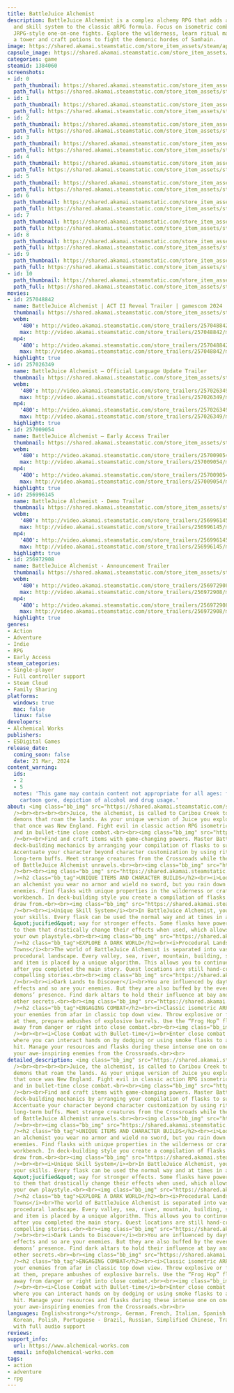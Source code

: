 ```yaml
---
title: BattleJuice Alchemist
description: BattleJuice Alchemist is a complex alchemy RPG that adds a unique item
  and skill system to the classic aRPG formula. Focus on isometric combat or opt for
  JRPG-style one-on-one fights. Explore the wilderness, learn ritual magic, build
  a tower and craft potions to fight the demonic hordes of Samhain.
image: https://shared.akamai.steamstatic.com/store_item_assets/steam/apps/1384060/header.jpg?t=1730975583
capsule_image: https://shared.akamai.steamstatic.com/store_item_assets/steam/apps/1384060/capsule_231x87.jpg?t=1730975583
categories: game
steamid: 1384060
screenshots:
- id: 0
  path_thumbnail: https://shared.akamai.steamstatic.com/store_item_assets/steam/apps/1384060/ss_376cda806c838e4ec5de091648b261caf5f36d7c.600x338.jpg?t=1730975583
  path_full: https://shared.akamai.steamstatic.com/store_item_assets/steam/apps/1384060/ss_376cda806c838e4ec5de091648b261caf5f36d7c.1920x1080.jpg?t=1730975583
- id: 1
  path_thumbnail: https://shared.akamai.steamstatic.com/store_item_assets/steam/apps/1384060/ss_6e397b849ee97acc8f689d92ad08ccfbcc00f8a3.600x338.jpg?t=1730975583
  path_full: https://shared.akamai.steamstatic.com/store_item_assets/steam/apps/1384060/ss_6e397b849ee97acc8f689d92ad08ccfbcc00f8a3.1920x1080.jpg?t=1730975583
- id: 2
  path_thumbnail: https://shared.akamai.steamstatic.com/store_item_assets/steam/apps/1384060/ss_6693445527d8bd867a1aafb1c8715e2b7ad257ad.600x338.jpg?t=1730975583
  path_full: https://shared.akamai.steamstatic.com/store_item_assets/steam/apps/1384060/ss_6693445527d8bd867a1aafb1c8715e2b7ad257ad.1920x1080.jpg?t=1730975583
- id: 3
  path_thumbnail: https://shared.akamai.steamstatic.com/store_item_assets/steam/apps/1384060/ss_7acbd64e022412e05d1b8d18469496e5b5ef76ca.600x338.jpg?t=1730975583
  path_full: https://shared.akamai.steamstatic.com/store_item_assets/steam/apps/1384060/ss_7acbd64e022412e05d1b8d18469496e5b5ef76ca.1920x1080.jpg?t=1730975583
- id: 4
  path_thumbnail: https://shared.akamai.steamstatic.com/store_item_assets/steam/apps/1384060/ss_9f3c8ebd917179a2dfdeabf32e874a567416f007.600x338.jpg?t=1730975583
  path_full: https://shared.akamai.steamstatic.com/store_item_assets/steam/apps/1384060/ss_9f3c8ebd917179a2dfdeabf32e874a567416f007.1920x1080.jpg?t=1730975583
- id: 5
  path_thumbnail: https://shared.akamai.steamstatic.com/store_item_assets/steam/apps/1384060/ss_6c0b5876a389cce06920300374476c2711844289.600x338.jpg?t=1730975583
  path_full: https://shared.akamai.steamstatic.com/store_item_assets/steam/apps/1384060/ss_6c0b5876a389cce06920300374476c2711844289.1920x1080.jpg?t=1730975583
- id: 6
  path_thumbnail: https://shared.akamai.steamstatic.com/store_item_assets/steam/apps/1384060/ss_b046f518bcd5ed2cc7df9151bec28bb0ebf432fe.600x338.jpg?t=1730975583
  path_full: https://shared.akamai.steamstatic.com/store_item_assets/steam/apps/1384060/ss_b046f518bcd5ed2cc7df9151bec28bb0ebf432fe.1920x1080.jpg?t=1730975583
- id: 7
  path_thumbnail: https://shared.akamai.steamstatic.com/store_item_assets/steam/apps/1384060/ss_6ff538476ec2122343a829a96defa05ccda139f3.600x338.jpg?t=1730975583
  path_full: https://shared.akamai.steamstatic.com/store_item_assets/steam/apps/1384060/ss_6ff538476ec2122343a829a96defa05ccda139f3.1920x1080.jpg?t=1730975583
- id: 8
  path_thumbnail: https://shared.akamai.steamstatic.com/store_item_assets/steam/apps/1384060/ss_5e1ec43d7325873ac7d1badadd6dc107488626a8.600x338.jpg?t=1730975583
  path_full: https://shared.akamai.steamstatic.com/store_item_assets/steam/apps/1384060/ss_5e1ec43d7325873ac7d1badadd6dc107488626a8.1920x1080.jpg?t=1730975583
- id: 9
  path_thumbnail: https://shared.akamai.steamstatic.com/store_item_assets/steam/apps/1384060/ss_9826790ecec58de2bb956ef6c3f50f116d8ce078.600x338.jpg?t=1730975583
  path_full: https://shared.akamai.steamstatic.com/store_item_assets/steam/apps/1384060/ss_9826790ecec58de2bb956ef6c3f50f116d8ce078.1920x1080.jpg?t=1730975583
- id: 10
  path_thumbnail: https://shared.akamai.steamstatic.com/store_item_assets/steam/apps/1384060/ss_54ce2279af6e1f296578d1c5484a588229fb770b.600x338.jpg?t=1730975583
  path_full: https://shared.akamai.steamstatic.com/store_item_assets/steam/apps/1384060/ss_54ce2279af6e1f296578d1c5484a588229fb770b.1920x1080.jpg?t=1730975583
movies:
- id: 257048842
  name: BattleJuice Alchemist | ACT II Reveal Trailer | gamescom 2024
  thumbnail: https://shared.akamai.steamstatic.com/store_item_assets/steam/apps/257048842/movie.293x165.jpg?t=1724419294
  webm:
    '480': http://video.akamai.steamstatic.com/store_trailers/257048842/movie480_vp9.webm?t=1724419294
    max: http://video.akamai.steamstatic.com/store_trailers/257048842/movie_max_vp9.webm?t=1724419294
  mp4:
    '480': http://video.akamai.steamstatic.com/store_trailers/257048842/movie480.mp4?t=1724419294
    max: http://video.akamai.steamstatic.com/store_trailers/257048842/movie_max.mp4?t=1724419294
  highlight: true
- id: 257026349
  name: BattleJuice Alchemist — Official Language Update Trailer
  thumbnail: https://shared.akamai.steamstatic.com/store_item_assets/steam/apps/257026349/movie.293x165.jpg?t=1716904987
  webm:
    '480': http://video.akamai.steamstatic.com/store_trailers/257026349/movie480_vp9.webm?t=1716904987
    max: http://video.akamai.steamstatic.com/store_trailers/257026349/movie_max_vp9.webm?t=1716904987
  mp4:
    '480': http://video.akamai.steamstatic.com/store_trailers/257026349/movie480.mp4?t=1716904987
    max: http://video.akamai.steamstatic.com/store_trailers/257026349/movie_max.mp4?t=1716904987
  highlight: true
- id: 257009054
  name: BattleJuice Alchemist — Early Access Trailer
  thumbnail: https://shared.akamai.steamstatic.com/store_item_assets/steam/apps/257009054/movie.293x165.jpg?t=1711053330
  webm:
    '480': http://video.akamai.steamstatic.com/store_trailers/257009054/movie480_vp9.webm?t=1711053330
    max: http://video.akamai.steamstatic.com/store_trailers/257009054/movie_max_vp9.webm?t=1711053330
  mp4:
    '480': http://video.akamai.steamstatic.com/store_trailers/257009054/movie480.mp4?t=1711053330
    max: http://video.akamai.steamstatic.com/store_trailers/257009054/movie_max.mp4?t=1711053330
  highlight: true
- id: 256996145
  name: BattleJuice Alchemist - Demo Trailer
  thumbnail: https://shared.akamai.steamstatic.com/store_item_assets/steam/apps/256996145/movie.293x165.jpg?t=1706537022
  webm:
    '480': http://video.akamai.steamstatic.com/store_trailers/256996145/movie480_vp9.webm?t=1706537022
    max: http://video.akamai.steamstatic.com/store_trailers/256996145/movie_max_vp9.webm?t=1706537022
  mp4:
    '480': http://video.akamai.steamstatic.com/store_trailers/256996145/movie480.mp4?t=1706537022
    max: http://video.akamai.steamstatic.com/store_trailers/256996145/movie_max.mp4?t=1706537022
  highlight: true
- id: 256972908
  name: BattleJuice Alchemist - Announcement Trailer
  thumbnail: https://shared.akamai.steamstatic.com/store_item_assets/steam/apps/256972908/movie.293x165.jpg?t=1711053786
  webm:
    '480': http://video.akamai.steamstatic.com/store_trailers/256972908/movie480_vp9.webm?t=1711053786
    max: http://video.akamai.steamstatic.com/store_trailers/256972908/movie_max_vp9.webm?t=1711053786
  mp4:
    '480': http://video.akamai.steamstatic.com/store_trailers/256972908/movie480.mp4?t=1711053786
    max: http://video.akamai.steamstatic.com/store_trailers/256972908/movie_max.mp4?t=1711053786
  highlight: true
genres:
- Action
- Adventure
- Indie
- RPG
- Early Access
steam_categories:
- Single-player
- Full controller support
- Steam Cloud
- Family Sharing
platforms:
  windows: true
  mac: false
  linux: false
developers:
- Alchemical Works
publishers:
- ESDigital Games
release_date:
  coming_soon: false
  date: 21 Mar, 2024
content_warning:
  ids:
  - 2
  - 5
  notes: 'This game may contain content not appropriate for all ages: fantasy violence,
    cartoon gore, depiction of alcohol and drug usage.'
about: <img class="bb_img" src="https://shared.akamai.steamstatic.com/store_item_assets/steam/apps/1384060/extras/SteamBannerAnimated1.gif?t=1730975583"
  /><br><br><br><br>Juice, the alchemist, is called to Caribou Creek to fight the
  demons that roam the lands. As your unique version of Juice you explore the wilderness
  that once was New England. Fight evil in classic action RPG isometric top down view
  and in bullet-time close combat.<br><br><img class="bb_img" src="https://shared.akamai.steamstatic.com/store_item_assets/steam/apps/1384060/extras/SteamBannerAnimated2.gif?t=1730975583"
  /><br><br>Find and craft items with game-changing powers. Master BattleJuice Alchemist’s
  deck-building mechanics by arranging your compilation of flasks to suit your playstyle.
  Accentuate your character beyond character customization by using ritual magic as
  long-term buffs. Meet strange creatures from the Crossroads while the dark plot
  of BattleJuice Alchemist unravels.<br><br><img class="bb_img" src="https://shared.akamai.steamstatic.com/store_item_assets/steam/apps/1384060/extras/SteamBannerAnimated3.gif?t=1730975583"
  /><br><br><img class="bb_img" src="https://shared.akamai.steamstatic.com/store_item_assets/steam/apps/1384060/extras/SeparatingLine.png?t=1730975583"
  /><h2 class="bb_tag">UNIQUE ITEMS AND CHARACTER BUILDS</h2><br><i>Loot and Craft</i><br>As
  an alchemist you wear no armor and wield no sword, but you rain down fire on your
  enemies. Find flasks with unique properties in the wilderness or craft them at your
  workbench. In deck-building style you create a compilation of flasks which you randomly
  draw from.<br><br><img class="bb_img" src="https://shared.akamai.steamstatic.com/store_item_assets/steam/apps/1384060/extras/SteamBanner5.png?t=1730975583"
  /><br><br><i>Unique Skill System</i><br>In BattleJuice Alchemist, your flasks are
  your skills. Every flask can be used the normal way and at times in a supercharged,
  &quot;jucified&quot; way for stronger effects. Some flasks have powers attached
  to them that drastically change their effects when used, which allows you to develop
  your own playstyle.<br><br><img class="bb_img" src="https://shared.akamai.steamstatic.com/store_item_assets/steam/apps/1384060/extras/SeparatingLine.png?t=1730975583"
  /><h2 class="bb_tag">EXPLORE A DARK WORLD</h2><br><i>Procedural Landscapes, Hand-crafted
  Towns</i><br>The world of BattleJuice Alchemist is separated into vast levels of
  procedural landscape. Every valley, sea, river, mountain, building, stone, tree
  and item is placed by a unique algorithm. This allows you to continue exploring
  after you completed the main story. Quest locations are still hand-crafted to tell
  compelling stories.<br><br><img class="bb_img" src="https://shared.akamai.steamstatic.com/store_item_assets/steam/apps/1384060/extras/SteamBannerAnimated4.gif?t=1730975583"
  /><br><br><i>Dark Lands to Discover</i><br>You are influenced by daytime and weather
  effects and so are your enemies. But they are also buffed by the evermore spawning
  demons’ presence. Find dark altars to hold their influence at bay and discover many
  other secrets.<br><br><img class="bb_img" src="https://shared.akamai.steamstatic.com/store_item_assets/steam/apps/1384060/extras/SeparatingLine.png?t=1730975583"
  /><h2 class="bb_tag">ENGAGING COMBAT</h2><br><i>Classic isometric ARPG action</i><br>Fight
  your enemies from afar in classic top down view. Throw explosive or freezing flasks
  at them, prepare ambushes of explosive barrels. Use the “Frog Hop” flask to jump
  away from danger or right into close combat.<br><br><img class="bb_img" src="https://shared.akamai.steamstatic.com/store_item_assets/steam/apps/1384060/extras/SteamBanner3.png?t=1730975583"
  /><br><br><i>Close Combat with Bullet-time</i><br>Enter close combat with an enemy,
  where you can interact hands on by dodging or using smoke flasks to avoid being
  hit. Manage your resources and flasks during these intense one on one battles against
  your awe-inspiring enemies from the Crossroads.<br><br>
detailed_description: <img class="bb_img" src="https://shared.akamai.steamstatic.com/store_item_assets/steam/apps/1384060/extras/SteamBannerAnimated1.gif?t=1730975583"
  /><br><br><br><br>Juice, the alchemist, is called to Caribou Creek to fight the
  demons that roam the lands. As your unique version of Juice you explore the wilderness
  that once was New England. Fight evil in classic action RPG isometric top down view
  and in bullet-time close combat.<br><br><img class="bb_img" src="https://shared.akamai.steamstatic.com/store_item_assets/steam/apps/1384060/extras/SteamBannerAnimated2.gif?t=1730975583"
  /><br><br>Find and craft items with game-changing powers. Master BattleJuice Alchemist’s
  deck-building mechanics by arranging your compilation of flasks to suit your playstyle.
  Accentuate your character beyond character customization by using ritual magic as
  long-term buffs. Meet strange creatures from the Crossroads while the dark plot
  of BattleJuice Alchemist unravels.<br><br><img class="bb_img" src="https://shared.akamai.steamstatic.com/store_item_assets/steam/apps/1384060/extras/SteamBannerAnimated3.gif?t=1730975583"
  /><br><br><img class="bb_img" src="https://shared.akamai.steamstatic.com/store_item_assets/steam/apps/1384060/extras/SeparatingLine.png?t=1730975583"
  /><h2 class="bb_tag">UNIQUE ITEMS AND CHARACTER BUILDS</h2><br><i>Loot and Craft</i><br>As
  an alchemist you wear no armor and wield no sword, but you rain down fire on your
  enemies. Find flasks with unique properties in the wilderness or craft them at your
  workbench. In deck-building style you create a compilation of flasks which you randomly
  draw from.<br><br><img class="bb_img" src="https://shared.akamai.steamstatic.com/store_item_assets/steam/apps/1384060/extras/SteamBanner5.png?t=1730975583"
  /><br><br><i>Unique Skill System</i><br>In BattleJuice Alchemist, your flasks are
  your skills. Every flask can be used the normal way and at times in a supercharged,
  &quot;jucified&quot; way for stronger effects. Some flasks have powers attached
  to them that drastically change their effects when used, which allows you to develop
  your own playstyle.<br><br><img class="bb_img" src="https://shared.akamai.steamstatic.com/store_item_assets/steam/apps/1384060/extras/SeparatingLine.png?t=1730975583"
  /><h2 class="bb_tag">EXPLORE A DARK WORLD</h2><br><i>Procedural Landscapes, Hand-crafted
  Towns</i><br>The world of BattleJuice Alchemist is separated into vast levels of
  procedural landscape. Every valley, sea, river, mountain, building, stone, tree
  and item is placed by a unique algorithm. This allows you to continue exploring
  after you completed the main story. Quest locations are still hand-crafted to tell
  compelling stories.<br><br><img class="bb_img" src="https://shared.akamai.steamstatic.com/store_item_assets/steam/apps/1384060/extras/SteamBannerAnimated4.gif?t=1730975583"
  /><br><br><i>Dark Lands to Discover</i><br>You are influenced by daytime and weather
  effects and so are your enemies. But they are also buffed by the evermore spawning
  demons’ presence. Find dark altars to hold their influence at bay and discover many
  other secrets.<br><br><img class="bb_img" src="https://shared.akamai.steamstatic.com/store_item_assets/steam/apps/1384060/extras/SeparatingLine.png?t=1730975583"
  /><h2 class="bb_tag">ENGAGING COMBAT</h2><br><i>Classic isometric ARPG action</i><br>Fight
  your enemies from afar in classic top down view. Throw explosive or freezing flasks
  at them, prepare ambushes of explosive barrels. Use the “Frog Hop” flask to jump
  away from danger or right into close combat.<br><br><img class="bb_img" src="https://shared.akamai.steamstatic.com/store_item_assets/steam/apps/1384060/extras/SteamBanner3.png?t=1730975583"
  /><br><br><i>Close Combat with Bullet-time</i><br>Enter close combat with an enemy,
  where you can interact hands on by dodging or using smoke flasks to avoid being
  hit. Manage your resources and flasks during these intense one on one battles against
  your awe-inspiring enemies from the Crossroads.<br><br>
languages: English<strong>*</strong>, German, French, Italian, Spanish - Spain, Japanese,
  Korean, Polish, Portuguese - Brazil, Russian, Simplified Chinese, Traditional Chinese<br><strong>*</strong>languages
  with full audio support
reviews:
support_info:
  url: https://www.alchemical-works.com
  email: info@alchemical-works.com
tags:
- action
- adventure
- rpg
---
```



